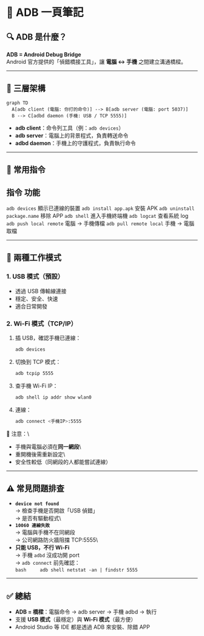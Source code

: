 # 📘 ADB 一頁筆記

## 🔍 ADB 是什麼？

**ADB = Android Debug Bridge**\
Android 官方提供的「偵錯橋接工具」，讓 **電腦 ↔ 手機**
之間建立溝通橋樑。

------------------------------------------------------------------------

## 🧩 三層架構

``` mermaid
graph TD
  A[adb client (電腦: 你打的命令)] --> B[adb server (電腦: port 5037)]
  B --> C[adbd daemon (手機: USB / TCP 5555)]
```

-   **adb client**：命令列工具（例：`adb devices`）
-   **adb server**：電腦上的背景程式，負責轉送命令
-   **adbd daemon**：手機上的守護程式，負責執行命令

------------------------------------------------------------------------

## 🔧 常用指令

  指令                           功能
  -------------------------------------------------
  `adb devices`                  顯示已連線的裝置
  `adb install app.apk`          安裝 APK
  `adb uninstall package.name`   移除 APP
  `adb shell`                    進入手機終端機
  `adb logcat`                   查看系統 log
  `adb push local remote`        電腦 → 手機傳檔
  `adb pull remote local`        手機 → 電腦取檔

------------------------------------------------------------------------

## 🔌 兩種工作模式

### 1. USB 模式（預設）

-   透過 USB 傳輸線連接
-   穩定、安全、快速
-   適合日常開發

### 2. Wi-Fi 模式（TCP/IP）

1.  插 USB，確認手機已連線：

    ``` bash
    adb devices
    ```

2.  切換到 TCP 模式：

    ``` bash
    adb tcpip 5555
    ```

3.  查手機 Wi-Fi IP：

    ``` bash
    adb shell ip addr show wlan0
    ```

4.  連線：

    ``` bash
    adb connect <手機IP>:5555
    ```

📌 注意：\
- 手機與電腦必須在**同一網段**\
- 重開機後需重新設定\
- 安全性較低（同網段的人都能嘗試連線）

------------------------------------------------------------------------

## ⚠️ 常見問題排查

-   **`device not found`**\
    → 檢查手機是否開啟「USB 偵錯」\
    → 是否有驅動程式\
-   **`10060 連線失敗`**\
    → 電腦與手機不在同網段\
    → 公司網路防火牆阻擋 TCP:5555\
-   **只能 USB，不行 Wi-Fi**\
    → 手機 `adbd` 沒成功開 port\
    → `adb connect` 前先確認：\
    `bash     adb shell netstat -an | findstr 5555`

------------------------------------------------------------------------

## ✅ 總結

-   **ADB = 橋樑**：電腦命令 → adb server → 手機 adbd → 執行
-   支援 **USB 模式**（最穩定）與 **Wi-Fi 模式**（最方便）
-   Android Studio 等 IDE 都是透過 ADB 來安裝、除錯 APP
